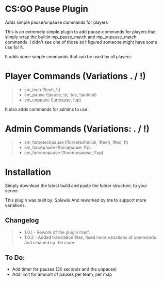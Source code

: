 # CS:GO Pause Plugin
Adds simple pause/unpause commands for players

This is an extremely simple plugin to add pause-commands for players that simply wrap the builtin mp_pause_match and mp_unpause_match commands. I didn't see one of those so I figured someone might have some use for it.

It adds some simple commands that can be used by all players:

# Player Commands (Variations . / !)
> * sm_tech (!tech, !t)
> * sm_pause (!pause, !p, !tac, !tactical)
> * sm_unpause (!unpause, !up)

It also adds commands for admins to use:
# Admin Commands (Variations: . / !)
> * sm_forcetechpause (!forcetechnical, !ftech, !ftec, ft)
> * sm_forcepause (!forcepause, !fp)
> * sm_forceunpause (!forceunpause, !fup)

# Installation
Simply download the latest build and paste the folder structure, to your server.

This plugin was built by: Splewis
And reworked by me to support more variations.

## Changelog
> * 1.0.1 - Rework of the plugin itself.
> * 1.0.2 - Added translation files, fixed more variations of commands and cleaned up the code.

## To Do:
- Add timer for pauses (30 seconds and the unpause)
- Add limit for amount of pauses per team, per map
